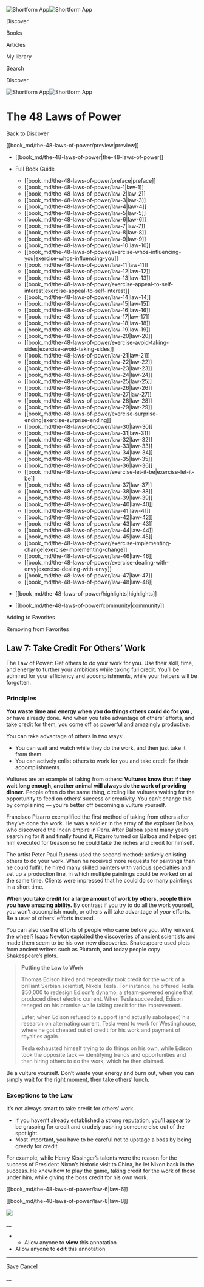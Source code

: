 ![Shortform App](/img/logo.36a2399e.svg)![Shortform App](/img/logo-dark.70c1b072.svg)

Discover

Books

Articles

My library

Search

Discover

![Shortform App](/img/logo.36a2399e.svg)![Shortform App](/img/logo-dark.70c1b072.svg)

# The 48 Laws of Power

Back to Discover

[[book_md/the-48-laws-of-power/preview|preview]]

  * [[book_md/the-48-laws-of-power|the-48-laws-of-power]]
  * Full Book Guide

    * [[book_md/the-48-laws-of-power/preface|preface]]
    * [[book_md/the-48-laws-of-power/law-1|law-1]]
    * [[book_md/the-48-laws-of-power/law-2|law-2]]
    * [[book_md/the-48-laws-of-power/law-3|law-3]]
    * [[book_md/the-48-laws-of-power/law-4|law-4]]
    * [[book_md/the-48-laws-of-power/law-5|law-5]]
    * [[book_md/the-48-laws-of-power/law-6|law-6]]
    * [[book_md/the-48-laws-of-power/law-7|law-7]]
    * [[book_md/the-48-laws-of-power/law-8|law-8]]
    * [[book_md/the-48-laws-of-power/law-9|law-9]]
    * [[book_md/the-48-laws-of-power/law-10|law-10]]
    * [[book_md/the-48-laws-of-power/exercise-whos-influencing-you|exercise-whos-influencing-you]]
    * [[book_md/the-48-laws-of-power/law-11|law-11]]
    * [[book_md/the-48-laws-of-power/law-12|law-12]]
    * [[book_md/the-48-laws-of-power/law-13|law-13]]
    * [[book_md/the-48-laws-of-power/exercise-appeal-to-self-interest|exercise-appeal-to-self-interest]]
    * [[book_md/the-48-laws-of-power/law-14|law-14]]
    * [[book_md/the-48-laws-of-power/law-15|law-15]]
    * [[book_md/the-48-laws-of-power/law-16|law-16]]
    * [[book_md/the-48-laws-of-power/law-17|law-17]]
    * [[book_md/the-48-laws-of-power/law-18|law-18]]
    * [[book_md/the-48-laws-of-power/law-19|law-19]]
    * [[book_md/the-48-laws-of-power/law-20|law-20]]
    * [[book_md/the-48-laws-of-power/exercise-avoid-taking-sides|exercise-avoid-taking-sides]]
    * [[book_md/the-48-laws-of-power/law-21|law-21]]
    * [[book_md/the-48-laws-of-power/law-22|law-22]]
    * [[book_md/the-48-laws-of-power/law-23|law-23]]
    * [[book_md/the-48-laws-of-power/law-24|law-24]]
    * [[book_md/the-48-laws-of-power/law-25|law-25]]
    * [[book_md/the-48-laws-of-power/law-26|law-26]]
    * [[book_md/the-48-laws-of-power/law-27|law-27]]
    * [[book_md/the-48-laws-of-power/law-28|law-28]]
    * [[book_md/the-48-laws-of-power/law-29|law-29]]
    * [[book_md/the-48-laws-of-power/exercise-surprise-ending|exercise-surprise-ending]]
    * [[book_md/the-48-laws-of-power/law-30|law-30]]
    * [[book_md/the-48-laws-of-power/law-31|law-31]]
    * [[book_md/the-48-laws-of-power/law-32|law-32]]
    * [[book_md/the-48-laws-of-power/law-33|law-33]]
    * [[book_md/the-48-laws-of-power/law-34|law-34]]
    * [[book_md/the-48-laws-of-power/law-35|law-35]]
    * [[book_md/the-48-laws-of-power/law-36|law-36]]
    * [[book_md/the-48-laws-of-power/exercise-let-it-be|exercise-let-it-be]]
    * [[book_md/the-48-laws-of-power/law-37|law-37]]
    * [[book_md/the-48-laws-of-power/law-38|law-38]]
    * [[book_md/the-48-laws-of-power/law-39|law-39]]
    * [[book_md/the-48-laws-of-power/law-40|law-40]]
    * [[book_md/the-48-laws-of-power/law-41|law-41]]
    * [[book_md/the-48-laws-of-power/law-42|law-42]]
    * [[book_md/the-48-laws-of-power/law-43|law-43]]
    * [[book_md/the-48-laws-of-power/law-44|law-44]]
    * [[book_md/the-48-laws-of-power/law-45|law-45]]
    * [[book_md/the-48-laws-of-power/exercise-implementing-change|exercise-implementing-change]]
    * [[book_md/the-48-laws-of-power/law-46|law-46]]
    * [[book_md/the-48-laws-of-power/exercise-dealing-with-envy|exercise-dealing-with-envy]]
    * [[book_md/the-48-laws-of-power/law-47|law-47]]
    * [[book_md/the-48-laws-of-power/law-48|law-48]]
  * [[book_md/the-48-laws-of-power/highlights|highlights]]
  * [[book_md/the-48-laws-of-power/community|community]]



Adding to Favorites 

Removing from Favorites 

## Law 7: Take Credit For Others’ Work

The Law of Power: Get others to do your work for you. Use their skill, time, and energy to further your ambitions while taking full credit. You’ll be admired for your efficiency and accomplishments, while your helpers will be forgotten.

### Principles

**You waste time and energy when you do things others could do for you** , or have already done. And when you take advantage of others’ efforts, and take credit for them, you come off as powerful and amazingly productive.

You can take advantage of others in two ways:

  * You can wait and watch while they do the work, and then just take it from them.
  * You can actively enlist others to work for you and take credit for their accomplishments.



Vultures are an example of taking from others: **Vultures know that if they wait long enough, another animal will always do the work of providing dinner.** People often do the same thing, circling like vultures waiting for the opportunity to feed on others’ success or creativity. You can’t change this by complaining — you’re better off becoming a vulture yourself.

Francisco Pizarro exemplified the first method of taking from others after they’ve done the work. He was a soldier in the army of the explorer Balboa, who discovered the Incan empire in Peru. After Balboa spent many years searching for it and finally found it, Pizarro turned on Balboa and helped get him executed for treason so he could take the riches and credit for himself.

The artist Peter Paul Rubens used the second method: actively enlisting others to do your work. When he received more requests for paintings than he could fulfill, he hired many skilled painters with various specialties and set up a production line, in which multiple paintings could be worked on at the same time. Clients were impressed that he could do so many paintings in a short time.

**When you take credit for a large amount of work by others, people think you have amazing ability.** By contrast if you try to do all the work yourself, you won’t accomplish much, or others will take advantage of _your_ efforts. Be a user of others’ efforts instead.

You can also use the efforts of people who came before you. Why reinvent the wheel? Isaac Newton exploited the discoveries of ancient scientists and made them seem to be his own new discoveries. Shakespeare used plots from ancient writers such as Plutarch, and today people copy Shakespeare’s plots.

> **Putting the Law to Work**
> 
> Thomas Edison hired and repeatedly took credit for the work of a brilliant Serbian scientist, Nikola Tesla. For instance, he offered Tesla $50,000 to redesign Edison’s dynamo, a steam-powered engine that produced direct electric current. When Tesla succeeded, Edison reneged on his promise while taking credit for the improvement.
> 
> Later, when Edison refused to support (and actually sabotaged) his research on alternating current, Tesla went to work for Westinghouse, where he got cheated out of credit for his work and payment of royalties again.
> 
> Tesla exhausted himself trying to do things on his own, while Edison took the opposite tack — identifying trends and opportunities and then hiring others to do the work, which he then claimed.

Be a vulture yourself. Don’t waste your energy and burn out, when you can simply wait for the right moment, then take others’ lunch.

### Exceptions to the Law

It’s not always smart to take credit for others’ work.

  * If you haven’t already established a strong reputation, you’ll appear to be grasping for credit and crudely pushing someone else out of the spotlight.
  * Most important, you have to be careful not to upstage a boss by being greedy for credit.



For example, while Henry Kissinger’s talents were the reason for the success of President Nixon’s historic visit to China, he let Nixon bask in the success. He knew how to play the game, taking credit for the work of those under him, while giving the boss credit for his own work.

[[book_md/the-48-laws-of-power/law-6|law-6]]

[[book_md/the-48-laws-of-power/law-8|law-8]]

![](https://bat.bing.com/action/0?ti=56018282&Ver=2&mid=7a493b4b-cfbf-4abe-bdfd-4021560edaa6&sid=1711133063fa11eebdec89a8b8ae3bbc&vid=171147a063fa11eea7440fcfeb230d96&vids=0&msclkid=N&pi=0&lg=en-US&sw=800&sh=600&sc=24&nwd=1&tl=Shortform%20%7C%20Book&p=https%3A%2F%2Fwww.shortform.com%2Fapp%2Fbook%2Fthe-48-laws-of-power%2Flaw-7&r=&lt=409&evt=pageLoad&sv=1&rn=957797)

__

  *   * Allow anyone to **view** this annotation
  * Allow anyone to **edit** this annotation



* * *

Save Cancel

__



